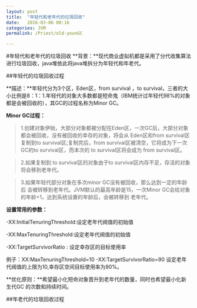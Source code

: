 ```yaml
---
layout: post
title:  "年轻代和老年代的垃圾回收"
date:   2016-03-06 00:16
categories: JVM
permalink: /Priest/old-younGC

---
```

#年轻代和老年代的垃圾回收
**背景：**现代商业虚拟机都是采用了分代收集算法进行垃圾回收，java堆依此将java堆拆分为年轻代和年老代。

##年轻代的垃圾回收过程

**描述：**年轻代分为3个区，Eden区，from survival ，to survival，三者的大小比例是8：1：1.年轻代的对象大多数都是短命鬼（IBM统计过年轻代98%的对象都是会被回收的），其GC的过程名称为Minor GC。

**Minor GC过程：**

>1.创建对象伊始，大部分对象都被分配在Eden区，一次GC后，大部分对象都会被回收，没有被回收的幸存的对象，将会从 Eden区和from survival区 复制到to survival区;复制完后，from survival区被清空，它将成为下一次GC的to survival区，而本次的 to survival区将会成为 from survival区。

>2.如果复制到 to survival区的对象由于to survival区内存不足，存活的对象将会移到老年代。

>3.如果年轻代部分对象在多次minor GC没有被回收，那么达到一定的年龄后 会被转移到老年代。JVM默认的最高年龄是15，一次Minor GC会给对象的年龄+1，达到系统设置的年龄后，会被转移到 老年代。

**设置常用的参数：** 

-XX:InitialTenuringThreshold:设定老年代阀值的初始值

-XX:MaxTenuringThreshold:设定老年代阀值的初始值

-XX:TargetSurvivorRatio : 设定幸存区的目标使用率

例子：XX:MaxTenuringThreshold=10 -XX:TargetSurvivorRatio=90 设定老年代阀值的上限为10,幸存区空间目标使用率为90%。

**优化原则：**希望最小化短命对象晋升到老年代的数量，同时也希望最小化新生代GC 的次数和持续时间。

##年老代的垃圾回收过程

				